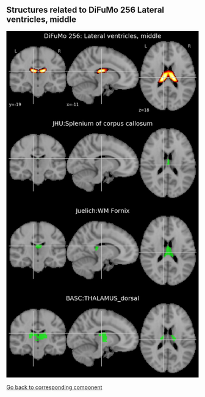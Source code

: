 


## Structures related to DiFuMo 256 Lateral ventricles, middle

![103](103.jpg "Structures related to DiFuMo 256 Lateral ventricles, middle")

[Go back to corresponding component](https://parietal-inria.github.io/DiFuMo/256/html/103.html)